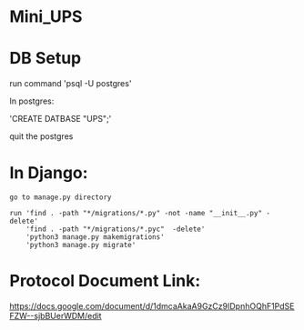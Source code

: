 # Mini_UPS

# DB Setup

run command 'psql -U postgres'

In postgres:

'CREATE DATBASE "UPS";'

quit the postgres

# In Django:
    go to manage.py directory

    run 'find . -path "*/migrations/*.py" -not -name "__init__.py" -delete'
        'find . -path "*/migrations/*.pyc"  -delete'
        'python3 manage.py makemigrations'
        'python3 manage.py migrate'

# Protocol Document Link:
https://docs.google.com/document/d/1dmcaAkaA9GzCz9IDpnhOQhF1PdSEFZW--sjbBUerWDM/edit
